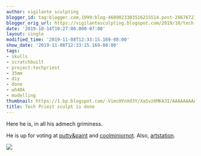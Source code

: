 ```yaml
---
author: vigilante sculpting
blogger_id: tag:blogger.com,1999:blog-4609023303516215514.post-286767217675722811
blogger_orig_url: https://vigilantesculpting.blogspot.com/2019/10/tech-priest-sculpt-is-done.html
date: '2019-10-14T10:27:00.000-07:00'
layout: single
modified_time: '2019-11-08T12:33:15.169-08:00'
show_date: '2019-11-08T12:33:15.169-08:00'
tags:
- skulls
- scratchbuilt
- project:techpriest
- 35mm
- diy
- done
- wh40k
- modelling
thumbnail: https://1.bp.blogspot.com/-VimcHYnXd3Y/XaSvz6MKA3I/AAAAAAAAAls/TexBZivP3jIqCoBr9S-RDOI_kCgDyeLbgCLcBGAsYHQ/s320-c/square2.jpg
title: Tech Priest sculpt is done
---
```

Here he is, in all his admech griminess.  
  
He is up for voting at
[putty&paint](https://www.puttyandpaint.com/projects/22908) and
[coolminiornot](http://www.coolminiornot.com/442106). Also,
[artstation](https://www.artstation.com/artwork/Qz6WXE).  
  

![](https://1.bp.blogspot.com/-VimcHYnXd3Y/XaSvz6MKA3I/AAAAAAAAAls/TexBZivP3jIqCoBr9S-RDOI_kCgDyeLbgCLcBGAsYHQ/s1600/square2.jpg)

  
